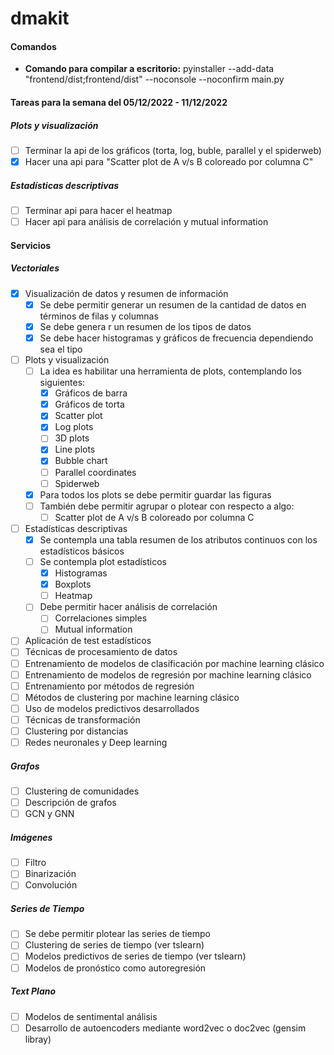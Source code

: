 # dmakit

#### Comandos

* **Comando para compilar a escritorio:** pyinstaller --add-data "frontend/dist;frontend/dist" --noconsole --noconfirm main.py

#### Tareas para la semana del 05/12/2022 - 11/12/2022

##### Plots y visualización
- [ ] Terminar la api de los gráficos (torta, log, buble, parallel y el spiderweb)
- [x] Hacer una api para "Scatter plot de A v/s B coloreado por columna C"

##### Estadísticas descriptivas
- [ ] Terminar api para hacer el heatmap
- [ ] Hacer api para análisis de correlación y mutual information

#### Servicios

##### Vectoriales

- [x] Visualización de datos y resumen de información
    - [x] Se debe permitir generar un resumen de la cantidad de datos en términos de filas y columnas 
    - [x] Se debe genera
    r un resumen de los tipos de datos
    - [x] Se debe hacer histogramas y gráficos de frecuencia dependiendo sea el tipo
- [ ] Plots y visualización
    - [ ] La idea es habilitar una herramienta de plots, contemplando los siguientes:
        - [x] Gráficos de barra
        - [x] Gráficos de torta
        - [x] Scatter plot
        - [x] Log plots
        - [ ] 3D plots
        - [x] Line plots
        - [x] Bubble chart
        - [ ] Parallel coordinates
        - [ ] Spiderweb
    - [x] Para todos los plots se debe permitir guardar las figuras
    - [ ] También debe permitir agrupar o plotear con respecto a algo:
        - [ ] Scatter plot de A v/s B coloreado por columna C
- [ ] Estadísticas descriptivas
    - [x] Se contempla una tabla resumen de los atributos continuos con los estadísticos básicos
    - [ ] Se contempla plot estadísticos
        - [x] Histogramas
        - [x] Boxplots
        - [ ] Heatmap
    - [ ] Debe permitir hacer análisis de correlación
        - [ ] Correlaciones simples
        - [ ] Mutual information
- [ ] Aplicación de test estadísticos
- [ ] Técnicas de procesamiento de datos
- [ ] Entrenamiento de modelos de clasificación por machine learning clásico
- [ ]  Entrenamiento de modelos de regresión por machine learning clásico
- [ ] Entrenamiento por métodos de regresión
- [ ] Métodos de clustering por machine learning clásico
- [ ] Uso de modelos predictivos desarrollados
- [ ] Técnicas de transformación
- [ ] Clustering por distancias
- [ ] Redes neuronales y Deep learning

##### Grafos

- [ ] Clustering de comunidades
- [ ] Descripción de grafos
- [ ] GCN y GNN

##### Imágenes

- [ ] Filtro
- [ ] Binarización
- [ ] Convolución

##### Series de Tiempo 

- [ ] Se debe permitir plotear las series de tiempo
- [ ] Clustering de series de tiempo (ver tslearn)
- [ ] Modelos predictivos de series de tiempo (ver tslearn)
- [ ] Modelos de pronóstico como autoregresión

##### Text Plano

- [ ] Modelos de sentimental análisis
- [ ] Desarrollo de autoencoders mediante word2vec o doc2vec (gensim libray)
